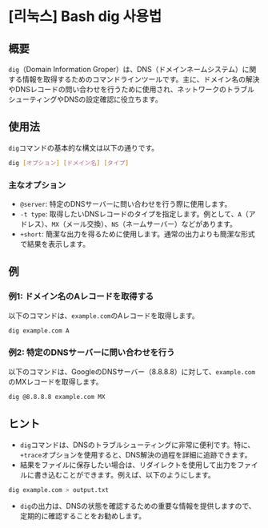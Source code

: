 # [리눅스] Bash dig 사용법

## 概要
`dig`（Domain Information Groper）は、DNS（ドメインネームシステム）に関する情報を取得するためのコマンドラインツールです。主に、ドメイン名の解決やDNSレコードの問い合わせを行うために使用され、ネットワークのトラブルシューティングやDNSの設定確認に役立ちます。

## 使用法
`dig`コマンドの基本的な構文は以下の通りです。

```bash
dig [オプション] [ドメイン名] [タイプ]
```

### 主なオプション
- `@server`: 特定のDNSサーバーに問い合わせを行う際に使用します。
- `-t type`: 取得したいDNSレコードのタイプを指定します。例として、`A`（アドレス）、`MX`（メール交換）、`NS`（ネームサーバー）などがあります。
- `+short`: 簡潔な出力を得るために使用します。通常の出力よりも簡潔な形式で結果を表示します。

## 例
### 例1: ドメイン名のAレコードを取得する
以下のコマンドは、`example.com`のAレコードを取得します。

```bash
dig example.com A
```

### 例2: 特定のDNSサーバーに問い合わせを行う
以下のコマンドは、GoogleのDNSサーバー（8.8.8.8）に対して、`example.com`のMXレコードを取得します。

```bash
dig @8.8.8.8 example.com MX
```

## ヒント
- `dig`コマンドは、DNSのトラブルシューティングに非常に便利です。特に、`+trace`オプションを使用すると、DNS解決の過程を詳細に追跡できます。
- 結果をファイルに保存したい場合は、リダイレクトを使用して出力をファイルに書き込むことができます。例えば、以下のようにします。

```bash
dig example.com > output.txt
```

- `dig`の出力は、DNSの状態を確認するための重要な情報を提供しますので、定期的に確認することをお勧めします。